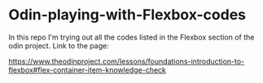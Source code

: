 # Odin-playing-with-Flexbox-codes
In this repo I'm trying out all the codes listed in the Flexbox section of the odin project. 
Link to the page: 

https://www.theodinproject.com/lessons/foundations-introduction-to-flexbox#flex-container-item-knowledge-check
